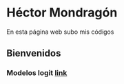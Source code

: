 # Héctor Mondragón
En esta página web subo mis códigos

## Bienvenidos

### Modelos logit [link](prueba)
